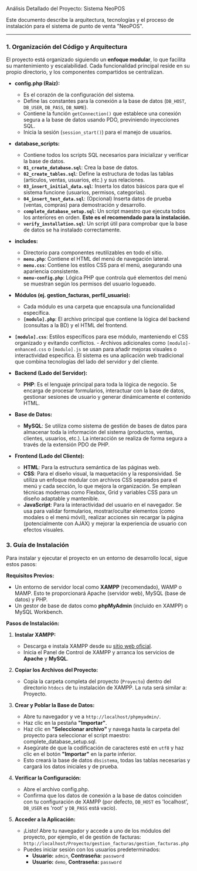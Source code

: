 Análisis Detallado del Proyecto: Sistema NeoPOS

Este documento describe la arquitectura, tecnologías y el proceso de instalación para el sistema de punto de venta "NeoPOS".

---

### 1. Organización del Código y Arquitectura

El proyecto está organizado siguiendo un **enfoque modular**, lo que facilita su mantenimiento y escalabilidad. Cada funcionalidad principal reside en su propio directorio, y los componentes compartidos se centralizan.

-   **config.php (Raíz):**
    -   Es el corazón de la configuración del sistema.
    -   Define las constantes para la conexión a la base de datos (`DB_HOST`, `DB_USER`, `DB_PASS`, `DB_NAME`).
    -   Contiene la función `getConnection()` que establece una conexión segura a la base de datos usando PDO, previniendo inyecciones SQL.
    -   Inicia la sesión (`session_start()`) para el manejo de usuarios.

-   **database_scripts:**
    -   Contiene todos los scripts SQL necesarios para inicializar y verificar la base de datos.
    -   **`01_create_database.sql`**: Crea la base de datos.
    -   **`02_create_tables.sql`**: Define la estructura de todas las tablas (artículos, ventas, usuarios, etc.) y sus relaciones.
    -   **`03_insert_initial_data.sql`**: Inserta los datos básicos para que el sistema funcione (usuarios, permisos, categorías).
    -   **`04_insert_test_data.sql`**: (Opcional) Inserta datos de prueba (ventas, compras) para demostración y desarrollo.
    -   **`complete_database_setup.sql`**: Un script maestro que ejecuta todos los anteriores en orden. **Este es el recomendado para la instalación.**
    -   **`verify_installation.sql`**: Un script útil para comprobar que la base de datos se ha instalado correctamente.

-   **includes:**
    -   Directorio para componentes reutilizables en todo el sitio.
    -   **`menu.php`**: Contiene el HTML del menú de navegación lateral.
    -   **`menu.css`**: Contiene los estilos CSS para el menú, asegurando una apariencia consistente.
    -   **`menu-config.php`**: Lógica PHP que controla qué elementos del menú se muestran según los permisos del usuario logueado.

-   **Módulos (ej. gestion_facturas, perfil_usuario):**
    -   Cada módulo es una carpeta que encapsula una funcionalidad específica.
    -   **`[modulo].php`**: El archivo principal que contiene la lógica del backend (consultas a la BD) y el HTML del frontend.
   


 -   **`[modulo].css`**: Estilos específicos para ese módulo, manteniendo el CSS organizado y evitando conflictos.
    -   Archivos adicionales como `[modulo]-enhanced.css` o `[modulo].js` se usan para añadir mejoras visuales o interactividad específica.
El sistema es una aplicación web tradicional que combina tecnologías del lado del servidor y del cliente.

-   **Backend (Lado del Servidor):**
    -   **PHP**: Es el lenguaje principal para toda la lógica de negocio. Se encarga de procesar formularios, interactuar con la base de datos, gestionar sesiones de usuario y generar dinámicamente el contenido HTML.

-   **Base de Datos:**
    -   **MySQL**: Se utiliza como sistema de gestión de bases de datos para almacenar toda la información del sistema (productos, ventas, clientes, usuarios, etc.). La interacción se realiza de forma segura a través de la extensión PDO de PHP.

-   **Frontend (Lado del Cliente):**
    -   **HTML**: Para la estructura semántica de las páginas web.
    -   **CSS**: Para el diseño visual, la maquetación y la responsividad. Se utiliza un enfoque modular con archivos CSS separados para el menú y cada sección, lo que mejora la organización. Se emplean técnicas modernas como Flexbox, Grid y variables CSS para un diseño adaptable y mantenible.
    -   **JavaScript**: Para la interactividad del usuario en el navegador. Se usa para validar formularios, mostrar/ocultar elementos (como modales o el menú móvil), realizar acciones sin recargar la página (potencialmente con AJAX) y mejorar la experiencia de usuario con efectos visuales.

### 3. Guía de Instalación

Para instalar y ejecutar el proyecto en un entorno de desarrollo local, sigue estos pasos:

**Requisitos Previos:**
*   Un entorno de servidor local como **XAMPP** (recomendado), WAMP o MAMP. Esto te proporcionará Apache (servidor web), MySQL (base de datos) y PHP.
*   Un gestor de base de datos como **phpMyAdmin** (incluido en XAMPP) o MySQL Workbench.



**Pasos de Instalación:**

1.  **Instalar XAMPP:**
    *   Descarga e instala XAMPP desde su [sitio web oficial](https://www.apachefriends.org/).
    *   Inicia el Panel de Control de XAMPP y arranca los servicios de **Apache** y **MySQL**.

2.  **Copiar los Archivos del Proyecto:**
    *   Copia la carpeta completa del proyecto (`Proyecto`) dentro del directorio `htdocs` de tu instalación de XAMPP. La ruta será similar a: Proyecto.

3.  **Crear y Poblar la Base de Datos:**
    *   Abre tu navegador y ve a `http://localhost/phpmyadmin/`.
    *   Haz clic en la pestaña **"Importar"**.
    *   Haz clic en **"Seleccionar archivo"** y navega hasta la carpeta del proyecto para seleccionar el script maestro: complete_database_setup.sql.
    *   Asegúrate de que la codificación de caracteres esté en `utf8` y haz clic en el botón **"Importar"** en la parte inferior.
    *   Esto creará la base de datos `dbsistema`, todas las tablas necesarias y cargará los datos iniciales y de prueba.

4.  **Verificar la Configuración:**
    *   Abre el archivo config.php.
    *   Confirma que los datos de conexión a la base de datos coinciden con tu configuración de XAMPP (por defecto, `DB_HOST` es 'localhost', `DB_USER` es 'root' y `DB_PASS` está vacío).

5.  **Acceder a la Aplicación:**
    *   ¡Listo! Abre tu navegador y accede a uno de los módulos del proyecto, por ejemplo, el de gestión de facturas:
        `http://localhost/Proyecto/gestion_facturas/gestion_facturas.php`
    *   Puedes iniciar sesión con los usuarios predeterminados:
        *   **Usuario:** `admin`, **Contraseña:** `password`
        *   **Usuario:** `demo`, **Contraseña:** `password`
